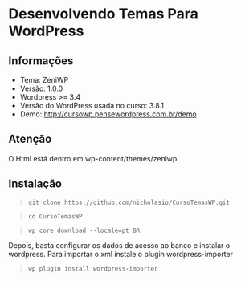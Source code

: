 Desenvolvendo Temas Para WordPress
=====

## Informações ##
- Tema: ZeniWP
- Versão: 1.0.0
- Wordpress >= 3.4
- Versão do WordPress usada no curso: 3.8.1
- Demo: http://cursowp.pensewordpress.com.br/demo

## Atenção ##
O Html está dentro em wp-content/themes/zeniwp

## Instalação ##
>  `git clone https://github.com/nicholasio/CursoTemasWP.git`

>  `cd CursoTemasWP`

>  `wp core download --locale=pt_BR`

Depois, basta configurar os dados de acesso ao banco e instalar o wordpress.
Para importar o xml instale o plugin wordpress-importer
>  `wp plugin install wordpress-importer`


